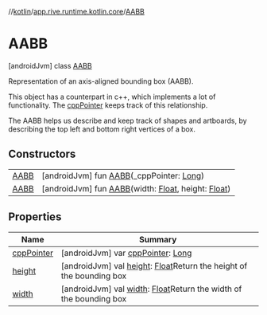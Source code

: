 //[kotlin](../../../index.md)/[app.rive.runtime.kotlin.core](../index.md)/[AABB](index.md)



# AABB  
 [androidJvm] class [AABB](index.md)

Representation of an axis-aligned bounding box (AABB).



This object has a counterpart in c++, which implements a lot of functionality. The [cppPointer](cpp-pointer.md) keeps track of this relationship.



The AABB helps us describe and keep track of shapes and artboards, by describing the top left and bottom right vertices of a box.

   


## Constructors  
  
| | |
|---|---|
| <a name="app.rive.runtime.kotlin.core/AABB/AABB/#kotlin.Long/PointingToDeclaration/"></a>[AABB](-a-a-b-b.md)| <a name="app.rive.runtime.kotlin.core/AABB/AABB/#kotlin.Long/PointingToDeclaration/"></a> [androidJvm] fun [AABB](-a-a-b-b.md)(_cppPointer: [Long](https://kotlinlang.org/api/latest/jvm/stdlib/kotlin/-long/index.html))   <br>|
| <a name="app.rive.runtime.kotlin.core/AABB/AABB/#kotlin.Float#kotlin.Float/PointingToDeclaration/"></a>[AABB](-a-a-b-b.md)| <a name="app.rive.runtime.kotlin.core/AABB/AABB/#kotlin.Float#kotlin.Float/PointingToDeclaration/"></a> [androidJvm] fun [AABB](-a-a-b-b.md)(width: [Float](https://kotlinlang.org/api/latest/jvm/stdlib/kotlin/-float/index.html), height: [Float](https://kotlinlang.org/api/latest/jvm/stdlib/kotlin/-float/index.html))   <br>|


## Properties  
  
|  Name |  Summary | 
|---|---|
| <a name="app.rive.runtime.kotlin.core/AABB/cppPointer/#/PointingToDeclaration/"></a>[cppPointer](cpp-pointer.md)| <a name="app.rive.runtime.kotlin.core/AABB/cppPointer/#/PointingToDeclaration/"></a> [androidJvm] var [cppPointer](cpp-pointer.md): [Long](https://kotlinlang.org/api/latest/jvm/stdlib/kotlin/-long/index.html)   <br>|
| <a name="app.rive.runtime.kotlin.core/AABB/height/#/PointingToDeclaration/"></a>[height](height.md)| <a name="app.rive.runtime.kotlin.core/AABB/height/#/PointingToDeclaration/"></a> [androidJvm] val [height](height.md): [Float](https://kotlinlang.org/api/latest/jvm/stdlib/kotlin/-float/index.html)Return the height of the bounding box   <br>|
| <a name="app.rive.runtime.kotlin.core/AABB/width/#/PointingToDeclaration/"></a>[width](width.md)| <a name="app.rive.runtime.kotlin.core/AABB/width/#/PointingToDeclaration/"></a> [androidJvm] val [width](width.md): [Float](https://kotlinlang.org/api/latest/jvm/stdlib/kotlin/-float/index.html)Return the width of the bounding box   <br>|

